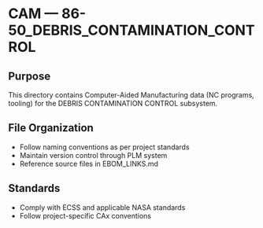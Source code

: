 # CAM — 86-50_DEBRIS_CONTAMINATION_CONTROL

## Purpose

This directory contains Computer-Aided Manufacturing data (NC programs, tooling) for the DEBRIS CONTAMINATION CONTROL subsystem.

## File Organization

- Follow naming conventions as per project standards
- Maintain version control through PLM system
- Reference source files in EBOM_LINKS.md

## Standards

- Comply with ECSS and applicable NASA standards
- Follow project-specific CAx conventions
